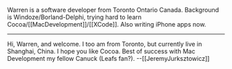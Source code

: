 Warren is a software developer from Toronto Ontario Canada. Background is Windoze/Borland-Delphi,
trying hard to learn Cocoa/[[MacDevelopment]]/[[XCode]].  Also writing iPhone apps now.


----
Hi, Warren, and welcome. I too am from Toronto, but currently live in Shanghai, China. I hope you like Cocoa. Best of success with Mac Development my fellow Canuck (Leafs fan?).
--[[JeremyJurksztowicz]]